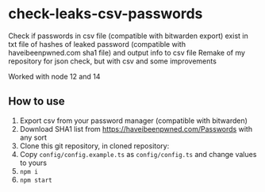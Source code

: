 # check-leaks-csv-passwords
Check if passwords in csv file (compatible with bitwarden export) exist in txt file of hashes of leaked password (compatible with haveibeenpwned.com sha1 file) and output info to csv file
Remake of my repository for json check, but with csv and some improvements

Worked with node 12 and 14

## How to use
1. Export csv from your password manager (compatible with bitwarden)
2. Download SHA1 list from https://haveibeenpwned.com/Passwords with any sort
3. Clone this git repository, in cloned repository:
4. Copy `config/config.example.ts` as `config/config.ts` and change values to yours
5. `npm i`
6. `npm start`
